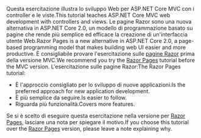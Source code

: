 <span data-ttu-id="736de-101">Questa esercitazione illustra lo sviluppo Web per ASP.NET Core MVC con i controller e le viste.</span><span class="sxs-lookup"><span data-stu-id="736de-101">This tutorial teaches ASP.NET Core MVC web development with controllers and views.</span></span> <span data-ttu-id="736de-102">Le pagine Razor sono una nuova alternativa in ASP.NET Core 2.0, un modello di programmazione basato su pagine che rende più semplice ed efficace la creazione di un'interfaccia utente Web.</span><span class="sxs-lookup"><span data-stu-id="736de-102">Razor Pages is a new alternative in ASP.NET Core 2.0, a page-based programming model that makes building web UI easier and more productive.</span></span> <span data-ttu-id="736de-103">È consigliabile provare l'esercitazione sulle [pagine Razor](xref:tutorials/razor-pages/razor-pages-start) prima della versione MVC.</span><span class="sxs-lookup"><span data-stu-id="736de-103">We recommend you try the [Razor Pages](xref:tutorials/razor-pages/razor-pages-start) tutorial before the MVC version.</span></span> <span data-ttu-id="736de-104">L'esercitazione sulle pagine Razor:</span><span class="sxs-lookup"><span data-stu-id="736de-104">The Razor Pages tutorial:</span></span>

* <span data-ttu-id="736de-105">È l'approccio consigliato per lo sviluppo di nuove applicazioni.</span><span class="sxs-lookup"><span data-stu-id="736de-105">Is the preferred approach for new application development.</span></span>
* <span data-ttu-id="736de-106">È più semplice da seguire.</span><span class="sxs-lookup"><span data-stu-id="736de-106">Is easier to follow.</span></span>
* <span data-ttu-id="736de-107">Riguarda più funzionalità.</span><span class="sxs-lookup"><span data-stu-id="736de-107">Covers more features.</span></span>

<span data-ttu-id="736de-108">Se si è scelto di eseguire questa esercitazione nella versione per [Razor Pages](xref:tutorials/razor-pages/razor-pages-start), lasciare una nota per spiegare il motivo.</span><span class="sxs-lookup"><span data-stu-id="736de-108">If you choose this tutorial over the [Razor Pages](xref:tutorials/razor-pages/razor-pages-start) version, please leave a note explaining why.</span></span>
